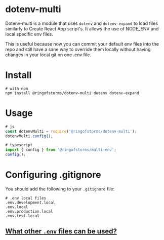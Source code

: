 # dotenv-multi

Dotenv-multi is a module that uses `dotenv` and `dotenv-expand` to load files similarly to Create React App script's. It allows the use of NODE_ENV and local specific env files.

This is useful because now you can commit your default env files into the repo and still have a sane way to override them locally without having changes in your local git on one .env file.

# Install

```
# with npm
npm install @ringofstorms/dotenv-multi dotenv dotenv-expand
```

# Usage

```js
# js
const dotenvMulti = require('@ringofstorms/dotenv-multi');
dotenvMulti.config();
```

```typescript
# typescript
import { config } from '@ringofstorms/multi-env';
config();
```

# Configuring .gitignore

You should add the following to your `.gitignore` file:
```
# .env local files
.env.development.local
.env.local
.env.production.local
.env.test.local
```

## [What other `.env` files can be used?](https://create-react-app.dev/docs/adding-custom-environment-variables/#what-other-env-files-can-be-used)
